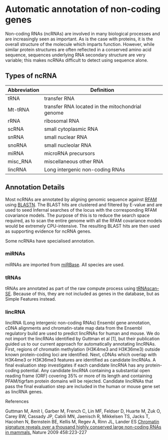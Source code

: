# Automatic annotation of non-coding genes

Non-coding RNAs (ncRNAs) are involved in many biological processes and are increasingly seen as important. As is the case with proteins, it is the overall structure of the molecule which imparts function. However, while similar protein structures are often reflected in a conserved amino acid sequence, sequences underlying RNA secondary structure are very variable; this makes ncRNAs difficult to detect using sequence alone.

## Types of ncRNA

| Abbreviation | Definition |
| --- | --- |
| tRNA | transfer RNA |
| Mt-tRNA | transfer RNA located in the mitochondrial genome |
| rRNA | ribosomal RNA |
| scRNA | small cytoplasmic RNA |
| snRNA | small nuclear RNA |
|snoRNA | small nucleolar RNA |
| miRNA | microRNA precursors |
| misc_RNA | miscellaneous other RNA |
| lincRNA | Long intergenic non-coding RNAs |

## Annotation Details

Most ncRNAs are annotated by aligning genomic sequence against [RFAM](http://rfam.xfam.org/) using [BLASTN](http://blast.wustl.edu/). The BLAST hits are clustered and filtered by E-value and are used to seed Infernal searches of the locus with the corresponding RFAM covariance models. The purpose of this is to reduce the search space required, as to scan the entire genome with all the RFAM covariance models would be extremely CPU-intensive. The resulting BLAST hits are then used as supporting evidence for ncRNA genes.

Some ncRNAs have specialised annotation.

### miRNAs

miRNAs are imported from [miRBase](http://www.mirbase.org/). All species are used.

### tRNAs

tRNAs are annotated as part of the raw compute process using [tRNAscan-SE](http://lowelab.ucsc.edu/tRNAscan-SE/). Because of this, they are not included as genes in the database, but as Simple Features instead.

### lincRNA

lincRNA (Long intergenic non-coding RNAs) Ensembl gene annotation, cDNA alignments and chromatin-state map data from the Ensembl regulatory build are used to predict lincRNAs for human and mouse. We do not import the lincRNAs identified by Guttman et al [1], but their publication guided us to our current approach for automatically annotating lincRNAs. First, regions of chromatin methylation (H3K4me3 and H3K36me3) outside known protein-coding loci are identified. Next, cDNAs which overlap with H3K4me3 or H3K36me3 features are identified as candidate lincRNAs. A final evaluation step investigates if each candidate lincRNA has any protein-coding potential. Any candidate lincRNA containing a substantial open reading frame (ORF) covering 35% or more of its length and containing PFAM/tigrfam protein domains will be rejected. Candidate lincRNAs that pass the final evaluation step are included in the human or mouse gene set as lincRNA genes.

References

Guttman M, Amit I, Garber M, French C, Lin MF, Feldser D, Huarte M, Zuk O, Carey BW, Cassady JP, Cabili MN, Jaenisch R, Mikkelsen TS, Jacks T, Hacohen N, Bernstein BE, Kellis M, Regev A, Rinn JL, Lander ES
[Chromatin signature reveals over a thousand highly conserved large non-coding RNAs in mammals.](http://europepmc.org/articles/PMC2754849)
Nature 2009 458:223-227
